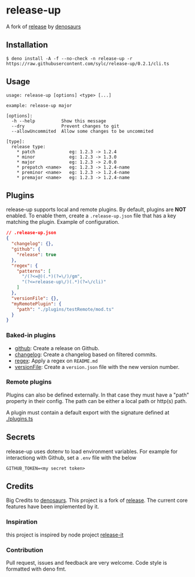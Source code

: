 # release-up

A fork of [release](https://github.com/denosaurs/release) by
[denosaurs](https://github.com/denosaurs)

## Installation

```
$ deno install -A -f --no-check -n release-up -r https://raw.githubusercontent.com/sylc/release-up/0.2.1/cli.ts
```

## Usage

```
usage: release-up [options] <type> [...]

example: release-up major

[options]:
  -h --help          Show this message
  --dry              Prevent changes to git
  --allowUncommited  Allow some changes to be uncommited

[type]:
  release type:
    * patch             eg: 1.2.3 -> 1.2.4
    * minor             eg: 1.2.3 -> 1.3.0
    * major             eg: 1.2.3 -> 2.0.0
    * prepatch <name>   eg: 1.2.3 -> 1.2.4-name
    * preminor <name>   eg: 1.2.3 -> 1.2.4-name
    * premajor <name>   eg: 1.2.3 -> 1.2.4-name
```

## Plugins

release-up supports local and remote plugins. By default, plugins are **NOT**
enabled. To enable them, create a `.release-up.json` file that has a key
matching the plugin. Example of configuration.

```json
// .release-up.json
{
  "changelog": {},
  "github": {
    "release": true
  },
  "regex": {
    "patterns": [
      "/(?<=@)(.*)(?=\/)/gm",
      "(?<=release-up\/)(.*)(?=\/cli)"
    ]
  },
  "versionFile": {},
  "myRemotePlugin": {
    "path": "./plugins/testRemote/mod.ts"
  }
}
```

### Baked-in plugins

- [github](./doc/doc.md#github): Create a release on Github.
- [changelog](./doc/doc.md#changelog): Create a changelog based on filtered
  commits.
- [regex](./doc/doc.md#changelog): Apply a regex on `README.md`
- [versionFile](./plugins/versionFile/mod.ts): Create a `version.json` file with
  the new version number.

### Remote plugins

Plugins can also be defined externally. In that case they must have a "path"
property in their config. The path can be either a local path or http(s) path.

A plugin must contain a default export with the signature defined at
[./plugins.ts](/plugins.ts)

## Secrets

release-up uses dotenv to load environment variables. For example for
interactiong with Github, set a `.env` file with the below

```
GITHUB_TOKEN=<my secret token>
```

## Credits

Big Credits to [denosaurs](https://github.com/denosaurs). This project is a fork
of [release](https://github.com/denosaurs/release). The current core features
have been implemented by it.

### Inspiration

this project is inspired by node project
[release-it](https://github.com/release-it/release-it)

### Contribution

Pull request, issues and feedback are very welcome. Code style is formatted with
deno fmt.
